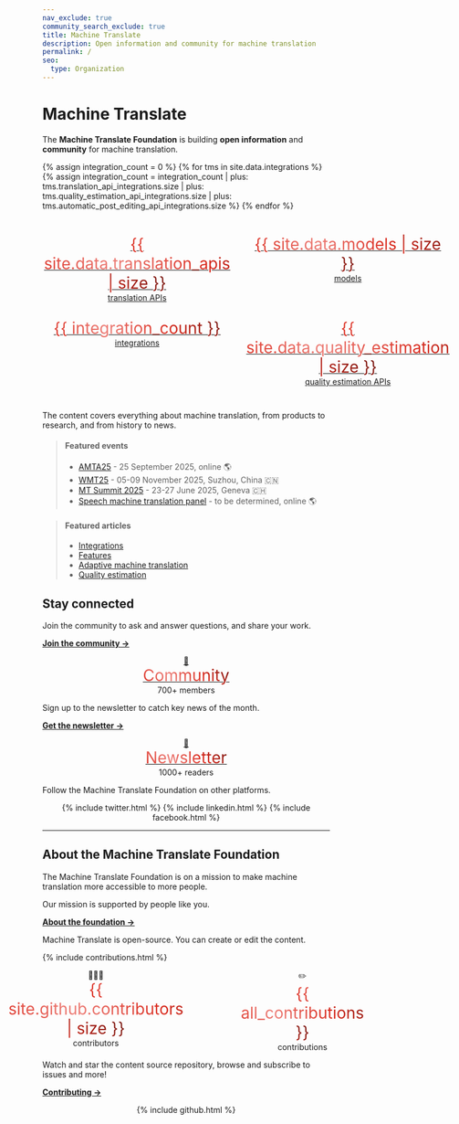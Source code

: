 ```yaml
---
nav_exclude: true
community_search_exclude: true
title: Machine Translate
description: Open information and community for machine translation
permalink: /
seo:
  type: Organization
---
```


# Machine Translate

The **Machine Translate Foundation** is building **open information** and **community** for machine translation.

{% assign integration_count = 0 %}
{% for tms in site.data.integrations %}
  {% assign integration_count = integration_count 
    | plus: tms.translation_api_integrations.size 
    | plus: tms.quality_estimation_api_integrations.size 
    | plus: tms.automatic_post_editing_api_integrations.size %}
{% endfor %}

<style>
  .big {
    font-size: 2em;
    background: -webkit-linear-gradient(45deg, #DA291C, #ed7f78, #DA291C, #71150f);
    -webkit-background-clip: text;
    -webkit-text-fill-color: transparent;
  }
</style>

<div style="display: grid; grid-template-columns: repeat(3, 1fr); padding: 2em; gap: 2em; max-width: 800px; margin: auto; text-align: center; transform: translateX(-5%)">
  <div>
    <a href="/translation-apis">
      <span class="big">{{ site.data.translation_apis | size }}</span><br/>
      translation APIs
    </a>
  </div>
  <div>
    <a href="/models"><span class="big">{{ site.data.models | size }}</span><br/>models</a>
  </div>
  <div>
    <a href="/languages"><span class="big">{{ site.data.languages | size }}</span><br/>languages</a>
  </div>
  <div>
    <a href="/integrations"><span class="big">{{ integration_count }}</span><br/>integrations</a>
  </div>
  <div>
    <a href="/quality-estimation"><span class="big">{{ site.data.quality_estimation | size }}</span><br/>quality estimation APIs</a>
  </div>
  <div>
    <a href="/automatic-post-editing"><span class="big">{{ site.data.automatic_post_editing | size }}</span><br/>automatic post-editing APIs</a>
  </div>
</div>

The content covers everything about machine translation, from products to research, and from history to news.

> #### Featured events
> - [AMTA25](/amta-2025) - 25 September 2025, online 🌎 
> - [WMT25](/wmt25) - 05-09 November 2025, Suzhou, China 🇨🇳
> - [MT Summit 2025](/mt-summit-2025) - 23-27 June 2025, Geneva 🇨🇭
> - [Speech machine translation panel](/meetup) - to be determined, online 🌎

> #### Featured articles
> - [Integrations](/integrations)
> - [Features](/features)
> - [Adaptive machine translation](/adaptive)
> - [Quality estimation](/quality-estimation)


## Stay connected

Join the community to ask and answer questions, and share your work.

[**Join the community →**](/community)

<div style="display: flex; justify-content: center; gap: 20%;">
  <div>
    <center>
      <a href="/community">
        👥<br/>
        <span class="big">Community</span>
      </a>
      <br/>
      <span class="hint">700+ members</span>
    </center>
  </div>
</div>

Sign up to the newsletter to catch key news of the month.

[**Get the newsletter →**](/newsletter)

<div>
  <div>
    <center>
      <a href="/newsletter">
        📧<br/>
        <span class="big">Newsletter</span>
      </a>
      <br/>
      <span class="hint">1000+ readers</span>
    </center>
  </div>
</div>

Follow the Machine Translate Foundation on other platforms.

<center>
  <div class="social-links">
    {% include twitter.html %}
    {% include linkedin.html %}
    {% include facebook.html %}
  </div>
</center>


---


## About the Machine Translate Foundation

The Machine Translate Foundation is on a mission to make machine translation more accessible to more people.

Our mission is supported by people like you.

[**About the foundation →**](/about)

Machine Translate is open-source.
You can create or edit the content.

{% include contributions.html %}

<div style="display: flex; justify-content: center; gap: 20%;">
  <div>
    <center>
      👩🏻‍💻<br/>
      <span class="big">{{ site.github.contributors | size }}</span><br/>
      contributors
    </center>
  </div>
  <div>
    <center>
      ✏️<br/>
      <span class="big">{{ all_contributions }}</span><br/>
      contributions
    </center>
  </div>
</div>

Watch and star the content source repository, browse and subscribe to issues and more!

[**Contributing →**](/contributing)

<center>
  <div class="social-links">
    {% include github.html %}
  </div>
</center>
